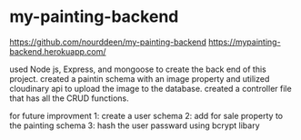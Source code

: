 # my-painting-backend

https://github.com/nourddeen/my-painting-backend
https://mypainting-backend.herokuapp.com/

used Node js, Express, and mongoose to create the back end of this project.
created a paintin schema with an image property and utilized cloudinary api to upload the image to the database.
created a controller file that has all the CRUD functions.

for future improvment 
1: create a user schema 
2: add for sale property to the painting schema
3: hash the user passward using bcrypt libary 